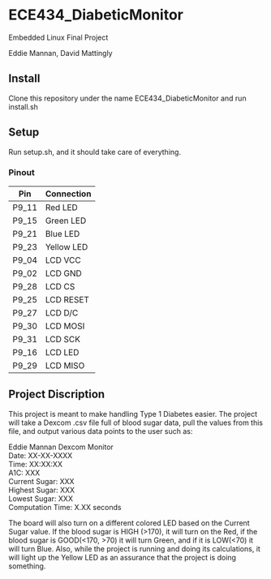 
# ECE434_DiabeticMonitor

Embedded Linux Final Project

Eddie Mannan, David Mattingly

## Install

Clone this repository under the name ECE434_DiabeticMonitor and run install.sh

## Setup
Run setup.sh, and it should take care of everything.

### Pinout

| Pin   | Connection |
| --- |  --- |
| P9_11 | Red LED    |
| P9_15 | Green LED  |
| P9_21 | Blue LED   |
| P9_23 | Yellow LED |
| P9_04 | LCD VCC    |
| P9_02 | LCD GND    |
| P9_28 | LCD CS     |
| P9_25 | LCD RESET  |
| P9_27 | LCD D/C    |
| P9_30 | LCD MOSI   |
| P9_31 | LCD SCK    |
| P9_16 | LCD LED    |
| P9_29 | LCD MISO   |

## Project Discription
This project is meant to make handling Type 1 Diabetes easier. The project will take a Dexcom .csv file full of blood sugar data, pull the values from this file, and output various data points to the user such as:

Eddie Mannan Dexcom Monitor  
Date: XX-XX-XXXX  
Time: XX:XX:XX  
A1C: XXX  
Current Sugar: XXX  
Highest Sugar: XXX  
Lowest Sugar: XXX  
Computation Time: X.XX seconds  
  
The board will also turn on a different colored LED based on the Current Sugar value. If the blood sugar is HIGH (>170), it will turn on the Red, if the blood sugar is GOOD(<170, >70) it will turn Green, and if it is LOW(<70) it will turn Blue. Also, while the project is running and doing its calculations, it will light up the Yellow LED as an assurance that the project is doing something.